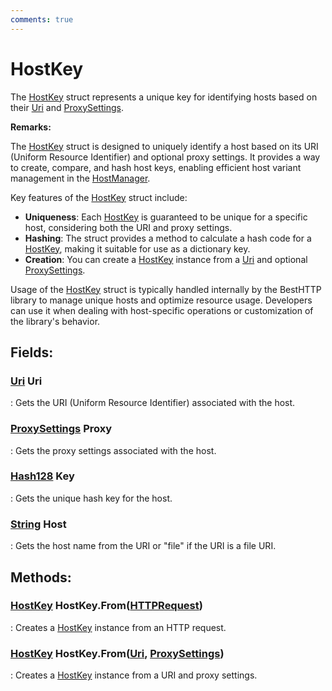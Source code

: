 ```yaml
---
comments: true
---
```

# HostKey

The [HostKey]() struct represents a unique key for identifying hosts based on their [Uri](https://learn.microsoft.com/en-us/dotnet/api/System.Uri) and [ProxySettings](../Settings/ProxySettings.md). 

**Remarks:**

The [HostKey]() struct is designed to uniquely identify a host based on its URI (Uniform Resource Identifier) and optional proxy settings. It provides a way to create, compare, and hash host keys, enabling efficient host variant management in the [HostManager](HostManager.md). 

 Key features of the [HostKey]() struct include: 

- **Uniqueness**:  Each [HostKey]() is guaranteed to be unique for a specific host, considering both the URI and proxy settings. 
- **Hashing**:  The struct provides a method to calculate a hash code for a [HostKey](), making it suitable for use as a dictionary key. 
- **Creation**:  You can create a [HostKey]() instance from a [Uri](https://learn.microsoft.com/en-us/dotnet/api/System.Uri) and optional [ProxySettings](../Settings/ProxySettings.md). 



 Usage of the [HostKey]() struct is typically handled internally by the BestHTTP library to manage unique hosts and optimize resource usage. Developers can use it when dealing with host-specific operations or customization of the library's behavior. 

## **Fields**:
### **[Uri](https://learn.microsoft.com/en-us/dotnet/api/System.Uri) Uri**
: Gets the URI (Uniform Resource Identifier) associated with the host. 
### **[ProxySettings](../Settings/ProxySettings.md) Proxy**
: Gets the proxy settings associated with the host. 
### **[Hash128](https://docs.unity3d.com/ScriptReference/Hash128.html) Key**
: Gets the unique hash key for the host. 
### **[String](https://learn.microsoft.com/en-us/dotnet/api/System.String) Host**
: Gets the host name from the URI or "file" if the URI is a file URI. 
## **Methods**:

### [HostKey]() HostKey.From([HTTPRequest](../HTTP/HTTPRequest.md))
: Creates a [HostKey]() instance from an HTTP request. 

### [HostKey]() HostKey.From([Uri](https://learn.microsoft.com/en-us/dotnet/api/System.Uri), [ProxySettings](../Settings/ProxySettings.md))
: Creates a [HostKey]() instance from a URI and proxy settings. 